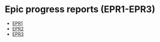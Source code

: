 # Epic progress reports (EPR1-EPR3)

* [EPR1](EPR1-user-stories.docx)
* [EPR2](EPR2-Tasks.docx)
* [EPR3](EPR3-Tasks-continued.docx)
